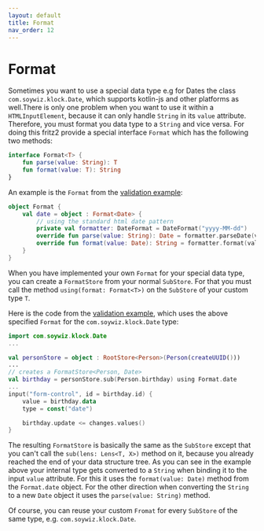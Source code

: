 ```yaml
---
layout: default
title: Format
nav_order: 12
---
```

# Format

Sometimes you want to use a special data type e.g for Dates the class `com.soywiz.klock.Date`, 
which supports kotlin-js and other platforms as well.There is only one problem 
when you want to use it within a `HTMLInputElement`, because it can only handle 
`String` in its `value` attribute. Therefore, you must format you data type to 
a `String` and vice versa. For doing this fritz2 provide a special interface 
`Format` which has the following two methods:

```kotlin
interface Format<T> {
    fun parse(value: String): T
    fun format(value: T): String
}
```
An example is the `Format` from the [validation example](https://examples.fritz2.dev/validation/build/distributions/index.html):
```kotlin
object Format {
    val date = object : Format<Date> {
        // using the standard html date pattern
        private val formatter: DateFormat = DateFormat("yyyy-MM-dd")
        override fun parse(value: String): Date = formatter.parseDate(value)
        override fun format(value: Date): String = formatter.format(value)
    }
}
```
 
When you have implemented your own `Format` for your special data type, you can create 
a `FormatStore` from your normal `SubStore`. For that you must call the method 
`using(format: Format<T>)` on the `SubStore` of your custom type `T`.

Here is the code from the [validation example](https://examples.fritz2.dev/validation/build/distributions/index.html), 
which uses the above specified `Format` for the `com.soywiz.klock.Date` type:
```kotlin
import com.soywiz.klock.Date
...

val personStore = object : RootStore<Person>(Person(createUUID()))
...
// creates a FormatStore<Person, Date>
val birthday = personStore.sub(Person.birthday) using Format.date
...
input("form-control", id = birthday.id) {
    value = birthday.data
    type = const("date")

    birthday.update <= changes.values()
}
```
The resulting `FormatStore` is basically the same as the `SubStore` except that you 
can't call the `sub(lens: Lens<T, X>)` method on it, because you already reached the 
end of your data structure tree. As you can see in the example above your internal type 
gets converted to a `String` when binding it to the input `value` attribute. For this it 
uses the `format(value: Date)` method from the `Format.date` object. For the other direction 
when converting the `String` to a new `Date` object it uses the `parse(value: String)` method.

Of course, you can reuse your custom `Fromat` for every `SubStore` of the same type, e.g. `com.soywiz.klock.Date`.